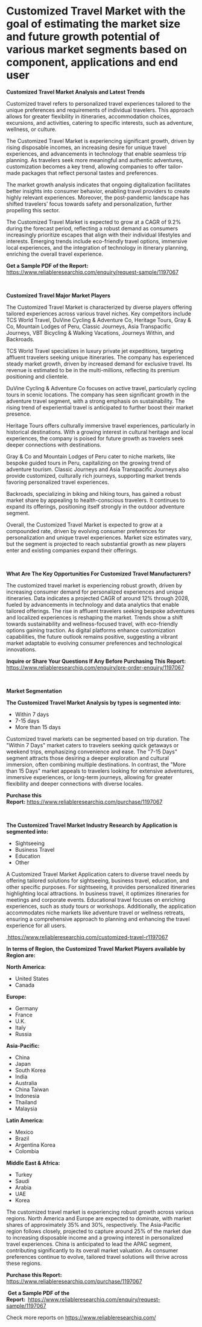 <p><h1>Customized Travel Market with the goal of estimating the market size and future growth potential of various market segments based on component, applications and end user</h1></p><p><strong>Customized Travel Market Analysis and Latest Trends</strong></p>
<p><p>Customized travel refers to personalized travel experiences tailored to the unique preferences and requirements of individual travelers. This approach allows for greater flexibility in itineraries, accommodation choices, excursions, and activities, catering to specific interests, such as adventure, wellness, or culture. </p><p>The Customized Travel Market is experiencing significant growth, driven by rising disposable incomes, an increasing desire for unique travel experiences, and advancements in technology that enable seamless trip planning. As travelers seek more meaningful and authentic adventures, customization becomes a key trend, allowing companies to offer tailor-made packages that reflect personal tastes and preferences. </p><p>The market growth analysis indicates that ongoing digitalization facilitates better insights into consumer behavior, enabling travel providers to create highly relevant experiences. Moreover, the post-pandemic landscape has shifted travelers’ focus towards safety and personalization, further propelling this sector. </p><p>The Customized Travel Market is expected to grow at a CAGR of 9.2% during the forecast period, reflecting a robust demand as consumers increasingly prioritize escapes that align with their individual lifestyles and interests. Emerging trends include eco-friendly travel options, immersive local experiences, and the integration of technology in itinerary planning, enriching the overall travel experience.</p></p>
<p><strong>Get a Sample PDF of the Report:&nbsp;</strong> <a href="https://www.reliableresearchiq.com/enquiry/request-sample/1197067?utm_campaign=3318&utm_medium=2&utm_source=Github&utm_content=ia&utm_term=09032025&utm_id=customized-travel">https://www.reliableresearchiq.com/enquiry/request-sample/1197067</a></p>
<p>&nbsp;</p>
<p><strong>Customized Travel Major Market Players</strong></p>
<p><p>The Customized Travel Market is characterized by diverse players offering tailored experiences across various travel niches. Key competitors include TCS World Travel, DuVine Cycling & Adventure Co, Heritage Tours, Gray & Co, Mountain Lodges of Peru, Classic Journeys, Asia Transpacific Journeys, VBT Bicycling & Walking Vacations, Journeys Within, and Backroads.</p><p>TCS World Travel specializes in luxury private jet expeditions, targeting affluent travelers seeking unique itineraries. The company has experienced steady market growth, driven by increased demand for exclusive travel. Its revenue is estimated to be in the multi-millions, reflecting its premium positioning and clientele.</p><p>DuVine Cycling & Adventure Co focuses on active travel, particularly cycling tours in scenic locations. The company has seen significant growth in the adventure travel segment, with a strong emphasis on sustainability. The rising trend of experiential travel is anticipated to further boost their market presence.</p><p>Heritage Tours offers culturally immersive travel experiences, particularly in historical destinations. With a growing interest in cultural heritage and local experiences, the company is poised for future growth as travelers seek deeper connections with destinations.</p><p>Gray & Co and Mountain Lodges of Peru cater to niche markets, like bespoke guided tours in Peru, capitalizing on the growing trend of adventure tourism. Classic Journeys and Asia Transpacific Journeys also provide customized, culturally rich journeys, supporting market trends favoring personalized travel experiences.</p><p>Backroads, specializing in biking and hiking tours, has gained a robust market share by appealing to health-conscious travelers. It continues to expand its offerings, positioning itself strongly in the outdoor adventure segment.</p><p>Overall, the Customized Travel Market is expected to grow at a compounded rate, driven by evolving consumer preferences for personalization and unique travel experiences. Market size estimates vary, but the segment is projected to reach substantial growth as new players enter and existing companies expand their offerings.</p></p>
<p>&nbsp;</p>
<p><strong>What Are The Key Opportunities For Customized Travel Manufacturers?</strong></p>
<p><p>The customized travel market is experiencing robust growth, driven by increasing consumer demand for personalized experiences and unique itineraries. Data indicates a projected CAGR of around 12% through 2028, fueled by advancements in technology and data analytics that enable tailored offerings. The rise in affluent travelers seeking bespoke adventures and localized experiences is reshaping the market. Trends show a shift towards sustainability and wellness-focused travel, with eco-friendly options gaining traction. As digital platforms enhance customization capabilities, the future outlook remains positive, suggesting a vibrant market adaptable to evolving consumer preferences and technological innovations.</p></p>
<p><strong>Inquire or Share Your Questions If Any Before Purchasing This Report:</strong> <a href="https://www.reliableresearchiq.com/enquiry/pre-order-enquiry/1197067?utm_campaign=3318&utm_medium=2&utm_source=Github&utm_content=ia&utm_term=09032025&utm_id=customized-travel">https://www.reliableresearchiq.com/enquiry/pre-order-enquiry/1197067</a></p>
<p>&nbsp;</p>
<p><strong>Market Segmentation</strong></p>
<p><strong>The Customized Travel Market Analysis by types is segmented into:</strong></p>
<p><ul><li>Within 7 days</li><li>7-15 days</li><li>More than 15 days</li></ul></p>
<p><p>Customized travel markets can be segmented based on trip duration. The "Within 7 Days" market caters to travelers seeking quick getaways or weekend trips, emphasizing convenience and ease. The "7-15 Days" segment attracts those desiring a deeper exploration and cultural immersion, often combining multiple destinations. In contrast, the "More than 15 Days" market appeals to travelers looking for extensive adventures, immersive experiences, or long-term journeys, allowing for greater flexibility and deeper connections with diverse locales.</p></p>
<p><strong>Purchase this Report:&nbsp;</strong><a href="https://www.reliableresearchiq.com/purchase/1197067?utm_campaign=3318&utm_medium=2&utm_source=Github&utm_content=ia&utm_term=09032025&utm_id=customized-travel">https://www.reliableresearchiq.com/purchase/1197067</a></p>
<p>&nbsp;</p>
<p><strong>The Customized Travel Market Industry Research by Application is segmented into:</strong></p>
<p><ul><li>Sightseeing</li><li>Business Travel</li><li>Education</li><li>Other</li></ul></p>
<p><p>A Customized Travel Market Application caters to diverse travel needs by offering tailored solutions for sightseeing, business travel, education, and other specific purposes. For sightseeing, it provides personalized itineraries highlighting local attractions. In business travel, it optimizes itineraries for meetings and corporate events. Educational travel focuses on enriching experiences, such as study tours or workshops. Additionally, the application accommodates niche markets like adventure travel or wellness retreats, ensuring a comprehensive approach to planning and enhancing the travel experience for all users.</p></p>
<p><a href="https://www.reliableresearchiq.com/customized-travel-r1197067?utm_campaign=3318&utm_medium=2&utm_source=Github&utm_content=ia&utm_term=09032025&utm_id=customized-travel">&nbsp;https://www.reliableresearchiq.com/customized-travel-r1197067</a></p>
<p><strong>In terms of Region, the Customized Travel Market Players available by Region are:</strong></p>
<p>
    <p> <strong> North America: </strong>
        <ul>
            <li>United States</li>
            <li>Canada</li>
        </ul>
        </p> 
    <p> <strong> Europe: </strong>
        <ul>
            <li>Germany</li>
            <li>France</li>
            <li>U.K.</li>
            <li>Italy</li>
            <li>Russia</li>
        </ul>
        </p> 
    <p> <strong> Asia-Pacific: </strong>
        <ul>
            <li>China</li>
            <li>Japan</li>
            <li>South Korea</li>
            <li>India</li>
            <li>Australia</li>
            <li>China Taiwan</li>
            <li>Indonesia</li>
            <li>Thailand</li>
            <li>Malaysia</li>
        </ul>
        </p> 
    <p> <strong> Latin America: </strong>
        <ul>
            <li>Mexico</li>
            <li>Brazil</li>
            <li>Argentina Korea</li>
            <li>Colombia</li>
        </ul>
        </p> 
    <p> <strong> Middle East & Africa: </strong>
        <ul>
            <li>Turkey</li>
            <li>Saudi</li>
            <li>Arabia</li>
            <li>UAE</li>
            <li>Korea</li>
        </ul>
    </p>
    </p>
<p><p>The customized travel market is experiencing robust growth across various regions. North America and Europe are expected to dominate, with market shares of approximately 35% and 30%, respectively. The Asia-Pacific region follows closely, projected to capture around 25% of the market due to increasing disposable income and a growing interest in personalized travel experiences. China is anticipated to lead the APAC segment, contributing significantly to its overall market valuation. As consumer preferences continue to evolve, tailored travel solutions will thrive across these regions.</p></p>
<p><strong>Purchase this Report: </strong><a href="https://www.reliableresearchiq.com/purchase/1197067?utm_campaign=3318&utm_medium=2&utm_source=Github&utm_content=ia&utm_term=09032025&utm_id=customized-travel">https://www.reliableresearchiq.com/purchase/1197067</a></p>
<p>&nbsp;<strong>Get a Sample PDF of the Report:&nbsp;&nbsp;</strong><a href="https://www.reliableresearchiq.com/enquiry/request-sample/1197067?utm_campaign=3318&utm_medium=2&utm_source=Github&utm_content=ia&utm_term=09032025&utm_id=customized-travel">https://www.reliableresearchiq.com/enquiry/request-sample/1197067</a></p>
<p><strong></strong></p>
<p>Check more reports on <a href="https://www.reliableresearchiq.com/?utm_campaign=3318&utm_medium=2&utm_source=Github&utm_content=ia&utm_term=09032025&utm_id=customized-travel">https://www.reliableresearchiq.com/</a></p>